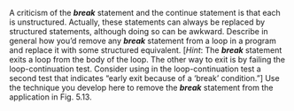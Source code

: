 A criticism of the _**break**_ statement and the continue statement is that each is unstructured.
Actually, these statements can always be replaced by structured statements, although doing so can
be awkward. Describe in general how you’d remove any _**break**_ statement from a loop in a program
and replace it with some structured equivalent. [_Hint_: The _**break**_ statement exits a loop from the
body of the loop. The other way to exit is by failing the loop-continuation test. Consider using in
the loop-continuation test a second test that indicates “early exit because of a ‘break’ condition.”]
Use the technique you develop here to remove the _**break**_ statement from the application in
Fig. 5.13.